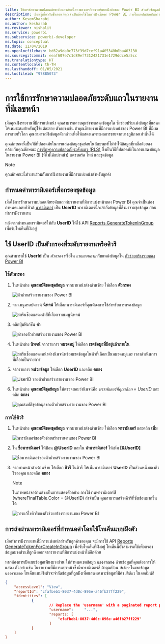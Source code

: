 ```yaml
---
title: ใช้การรักษาความปลอดภัยระดับแถวกับเนื้อหาของการวิเคราะห์แบบฝังตัวของ Power BI สำหรับข้อมูลเชิงลึก BI แบบฝังที่ดีขึ้น
description: เรียนรู้เกี่ยวกับขั้นตอนที่คุณจำเป็นต้องใช้ในการฝังเนื้อหา Power BI ภายในแอปพลิเคชันการวิเคราะห์แบบฝังของ Power BI ของคุณสำหรับข้อมูลเชิงลึก BI แบบฝังที่ดีขึ้น
author: KesemSharabi
ms.author: kesharab
ms.reviewer: nishalit
ms.service: powerbi
ms.subservice: powerbi-developer
ms.topic: conceptual
ms.date: 11/04/2019
ms.openlocfilehash: bd62a9da0c773f39d7cef91a405340b0ba403130
ms.sourcegitcommit: eeaf607e7c1d89ef7312421731e1729ddce5a5cc
ms.translationtype: HT
ms.contentlocale: th-TH
ms.lasthandoff: 01/05/2021
ms.locfileid: "97885073"
---
```

# <a name="implementing-row-level-security-in-embedded-paginated-reports"></a>การใช้การรักษาความปลอดภัยระดับแถวในรายงานที่มีเลขหน้า

เมื่อคุณฝังรายงานที่มีการแบ่งหน้า คุณสามารถควบคุมว่าจะแสดงข้อมูลใด ซึ่งช่วยปรับแต่งข้อมูลที่แสดงให้เหมาะสมสำหรับผู้ใช้แต่ละราย ตัวอย่างเช่น ถ้าคุณมีรายงานที่มีการแบ่งหน้าของ Power BI ที่มีผลการขายทั่วโลก คุณสามารถฝังข้อมูลดังกล่าวเพื่อให้แสดงเฉพาะผลการขายจากบางภูมิภาคเท่านั้นได้

คุณลักษณะนี้เป็นวิธีที่ปลอดภัยในการแสดงข้อมูลชุดย่อยในลักษณะที่ไม่ทำให้ข้อมูลที่เหลือด้อยลง คล้ายกับคุณลักษณะ [การรักษาความปลอดภัยระดับแถว (RLS)](embedded-row-level-security.md) ซึ่งเป็นวิธีที่ปลอดภัยในการแสดงข้อมูลในรายงาน Power BI (ที่ไม่ได้แบ่งหน้า) แดชบอร์ด ไทล์ และชุดข้อมูล  

> [!NOTE]
> คุณลักษณะนี้ทำงานร่วมกับการฝังรายงานที่มีการแบ่งหน้าสำหรับลูกค้า

## <a name="configuring-a-parameter-to-filter-the-dataset"></a>กำหนดค่าพารามิเตอร์เพื่อกรองชุดข้อมูล

เมื่อใช้การรักษาความปลอดภัยระดับแถวกับรายงานที่มีการแบ่งหน้าของ Power BI คุณจำเป็นต้องกำหนดแอตทริบิวต์ [พารามิเตอร์](../../paginated-reports/report-builder-parameters.md) เป็น **UserID** พารามิเตอร์นี้จะจำกัดข้อมูลที่ดึงมาจากชุดข้อมูล ก่อนทำการฝังรายงาน

หลังจากกำหนดพารามิเตอร์ให้กับ **UserID** ให้ใช้ API [Reports GenerateTokenInGroup](/rest/api/power-bi/embedtoken/reports_generatetokeningroup) เพื่อรับโทเค็นที่ฝังอยู่

## <a name="use-userid-as-a-filter-at-report-or-query-level"></a>ใช้ UserID เป็นตัวกรองที่ระดับรายงานหรือคิวรี

คุณสามารถใช้ **UserId** เป็น *ตัวกรอง* หรือใน *แบบสอบถาม* กับแหล่งข้อมูลใน [ตัวช่วยสร้างรายของ Power BI](../../paginated-reports/report-builder-power-bi.md)

### <a name="using-the-filter"></a>ใช้ตัวกรอง

1. ในหน้าต่าง **คุณสมบัติของชุดข้อมูล** จากบานหน้าต่างด้านซ้าย ให้เลือก **ตัวกรอง**

    ![ตัวช่วยสร้างรายงานของ Power BI](media/paginated-reports-row-level-security/filter.png)

2. จากเมนูดรอปดาวน์ **นิพจน์** ให้เลือกพารามิเตอร์ที่คุณต้องการใช้สำหรับการกรองข้อมูล

     ![สกรีนช็อตแสดงค่าสีที่เลือกจากเมนูนิพจน์](media/paginated-reports-row-level-security/expression.png)

3. คลิกปุ่มฟังก์ชัน **ค่า** 

    ![ค่าของตัวช่วยสร้างรายงานของ Power BI](media/paginated-reports-row-level-security/function.png)

4. ในหน้าต่าง **นิพจน์** จากรายการ **หมวดหมู่** ให้เลือก **เขตข้อมูลที่มีอยู่แล้วภายใน**

    ![สกรีนช็อตแสดงหน้าต่างนิพจน์พร้อมเขตข้อมูลในตัวที่เลือกเป็นหมวดหมู่และ เวลาดำเนินการ ที่เลือกเป็นรายการ](media/paginated-reports-row-level-security/built-in-fields.png)

5. จากรายการ **หน่วยข้อมูล** ให้เลือก **UserID** และคลิก **ตกลง**

    ![UserID ของตัวช่วยสร้างรายงานของ Power BI](media/paginated-reports-row-level-security/userid.png)

6. ในหน้าต่าง **คุณสมบัติชุดข้อมูล** ให้ตรวจสอบว่านิพจน์คือ *พารามิเตอร์ที่คุณเลือก = UserID* และคลิก **ตกลง**

    ![คุณสมบัติชุดข้อมูลของตัวช่วยสร้างรายงานของ Power BI](media/paginated-reports-row-level-security/verify.png)

### <a name="using-a-query"></a>การใช้คิวรี

1. ในหน้าต่าง **คุณสมบัติของชุดข้อมูล** จากบานหน้าต่างด้านซ้าย ให้เลือก **พารามิเตอร์** และคลิก **เพิ่ม**

    ![พารามิเตอร์ของตัวช่วยสร้างรายงานของ Power BI](media/paginated-reports-row-level-security/parameters.png)

2. ใน **ชื่อพารามิเตอร์** ให้ป้อน **\@UserID** และใน **ค่าพารามิเตอร์** ให้เพิ่ม **[&UserID]**

    ![ชื่อพารามิเตอร์ของตัวช่วยสร้างรายงานของ Power BI](media/paginated-reports-row-level-security/parameter-name.png) 

3. จากบานหน้าต่างด้านซ้าย ให้เลือก **คิวรี** ในคิวรี ให้เพิ่มพารามิเตอร์ **UserID** เป็นส่วนหนึ่งของคิวรีของคุณ และคลิก **ตกลง**
    > [!NOTE]
    > ในภาพหน้าจอด้านล่างเป็นการแสดงตัวอย่าง การใช้งานพารามิเตอร์สี (whereFinalTable.Color = @UserID) ถ้าจำเป็น คุณสามารถสร้างคิวรีที่ซับซ้อนมากขึ้นได้

    ![การแก้ไขคิวรีของตัวช่วยสร้างรายงานของ Power BI](media/paginated-reports-row-level-security/query-edit.png)

## <a name="passing-the-configured-parameter-using-the-embed-token"></a>การส่งผ่านพารามิเตอร์ที่กำหนดค่าโดยใช้โทเค็นแบบฝังตัว

เมื่อทำการฝังรายงานที่มีการแบ่งหน้าสำหรับลูกค้าของคุณ จะมีการใช้ API [Reports GenerateTokenForCreateInGroup](/rest/api/power-bi/embedtoken/reports_generatetokeningroup) เพื่อรับโทเค็นที่ฝังอยู่ โทเค็นนี้ยังสามารถใช้เพื่อกรองข้อมูลบางส่วนที่ถูกดึงออกจากรายงานที่มีการแบ่งหน้าได้อีกด้วย

หากต้องการเปิดเผยข้อมูลเพียงบางส่วน ให้กำหนดเขตข้อมูล `username` ด้วยข้อมูลที่คุณต้องการให้แสดง ตัวอย่างเช่น ในรายงานที่มีการแบ่งหน้าซึ่งมีพารามิเตอร์สี ถ้าคุณป้อน *สีเขียว* ในเขตข้อมูล `username` โทเค็นแบบฝังตัวจะจำกัดข้อมูลที่ถูกฝังเพื่อแสดงเฉพาะข้อมูลที่มีค่า *สีเขียว* ในคอลัมน์สี

```JSON
{
    "accessLevel": "View",
    "reportId": "cfafbeb1-8037-4d0c-896e-a46fb27ff229",
    "identities": [
            {
                    // Replace the 'username' with a paginated report parameter
                    "username":     "...",
                    "reports: [
                        "cfafbeb1-8037-4d0c-896e-a46fb27ff229"
                    ]
            }
    ]
}
```